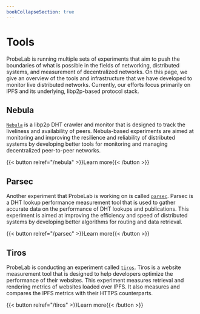 ```yaml
---
bookCollapseSection: true
---
```

# Tools

ProbeLab is running multiple sets of experiments that aim to push
the boundaries of what is possible in the fields of networking, distributed
systems, and measurement of decentralized networks. On this page, we give an overview of
the tools and infrastructure that we have developed to monitor live distributed
networks. Currently, our efforts focus primarily on IPFS and its underlying, libp2p-based protocol stack.

## Nebula

[`Nebula`](https://github.com/dennis-tra/nebula) is a libp2p DHT crawler and
monitor that is designed to track the liveliness and availability of peers.
Nebula-based experiments are aimed at monitoring and improving the resilience and reliability of distributed
systems by developing better tools for monitoring and managing decentralized peer-to-peer
networks.

{{< button relref="/nebula" >}}Learn more{{< /button >}}


## Parsec

Another experiment that ProbeLab is working on is
called [`parsec`](https://github.com/plprobelab/parsec). Parsec is a
DHT lookup performance measurement tool that is used to gather accurate data on
the performance of DHT lookups and publications. This experiment is aimed at
improving the efficiency and speed of distributed systems by developing better
algorithms for routing and data retrieval.

{{< button relref="/parsec" >}}Learn more{{< /button >}}

## Tiros

ProbeLab is conducting an experiment called [`tiros`](https://github.com/plprobelab/tiros).
Tiros is a website measurement tool that is designed to help developers optimize
the performance of their websites. This experiment measures retrieval and
rendering metrics of websites loaded over IPFS. It also measures and compares
the IPFS metrics with their HTTPS counterparts.

{{< button relref="/tiros" >}}Learn more{{< /button >}}